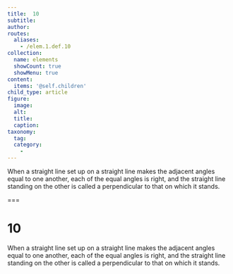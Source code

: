 ```yaml
---
title:  10
subtitle: 
author:
routes:
  aliases:
    - /elem.1.def.10
collection:
  name: elements
  showCount: true
  showMenu: true
content:
  items: '@self.children'
child_type: article
figure:
  image:
  alt:
  title:
  caption:
taxonomy:
  tag:
  category:
    - 
---
```


<p>When a straight line set up on a straight line makes the adjacent angles equal to one another, each of the equal angles is <term>right</term>, and the straight line standing on the other is called a <term>perpendicular</term> to that on which it stands.</p>

===

<h1>10</h1>
<p>When a straight line set up on a straight line makes the adjacent angles equal to one another, each of the equal angles is <term>right</term>, and the straight line standing on the other is called a <term>perpendicular</term> to that on which it stands.</p>
